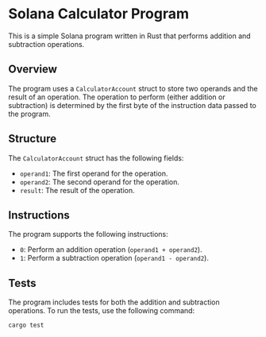# Solana Calculator Program

This is a simple Solana program written in Rust that performs addition and subtraction operations.

## Overview

The program uses a `CalculatorAccount` struct to store two operands and the result of an operation. The operation to perform (either addition or subtraction) is determined by the first byte of the instruction data passed to the program.

## Structure

The `CalculatorAccount` struct has the following fields:

- `operand1`: The first operand for the operation.
- `operand2`: The second operand for the operation.
- `result`: The result of the operation.

## Instructions

The program supports the following instructions:

- `0`: Perform an addition operation (`operand1 + operand2`).
- `1`: Perform a subtraction operation (`operand1 - operand2`).

## Tests

The program includes tests for both the addition and subtraction operations. To run the tests, use the following command:

```bash
cargo test
